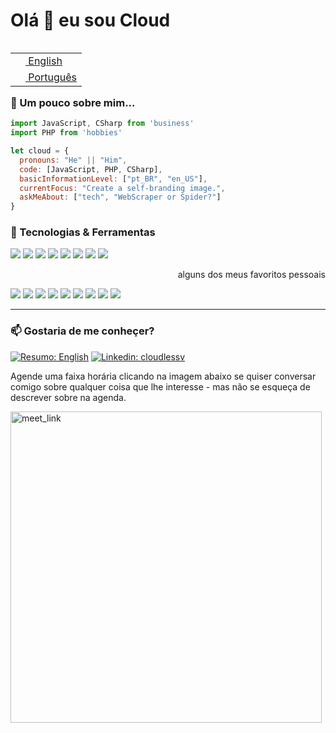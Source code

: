 <h1> Olá 👋 eu sou Cloud</h1>

<table align="right">
  <tr><td>
    <a href="README.md">
      <img
        src="https://flagcdn.com/16x12/us.png"
        srcset="https://flagcdn.com/32x24/us.png 2x, https://flagcdn.com/48x36/us.png 3x"
        width="16"
        height="12" />
      English
    </a>
  </td></tr>
  <tr><td>
    <a href="README_pt.md">
      <img
        src="https://flagcdn.com/16x12/br.png"
        srcset="https://flagcdn.com/32x24/br.png 2x, https://flagcdn.com/48x36/br.png 3x"
        width="16"
        height="12" />
      Português
    </a>
  </td></tr>
</table>

<h3> 🧐 Um pouco sobre mim... </h3>

```javascript
import JavaScript, CSharp from 'business'
import PHP from 'hobbies'

let cloud = {
  pronouns: "He" || "Him",
  code: [JavaScript, PHP, CSharp],
  basicInformationLevel: ["pt_BR", "en_US"],
  currentFocus: "Create a self-branding image.",
  askMeAbout: ["tech", "WebScraper or Spider?"]
}
```

<h3> 🔧 Tecnologias & Ferramentas </h3>

![](https://img.shields.io/badge/Shell-PowerShell-informational?style=flat&logo=powershell&logoColor=white)
![](https://img.shields.io/badge/OS-Windows-informational?style=flat&logo=windows&logoColor=white)
![](https://img.shields.io/badge/Editor-VS_Code-informational?style=flat&logo=visual-studio-code&logoColor=white)
![](https://img.shields.io/badge/Code-JavaScript-informational?style=flat&logo=javascript&logoColor=white)
![](https://img.shields.io/badge/Code-PHP-informational?style=flat&logo=php&logoColor=white)
![](https://img.shields.io/badge/Code-CSharp-informational?style=flat&logo=csharp&logoColor=white)
![](https://img.shields.io/badge/Tools-PostgreSQL-informational?style=flat&logo=postgresql&logoColor=white)
![](https://img.shields.io/badge/Tools-MSSQL_Server-informational?style=flat&logo=microsoft-sql-server&logoColor=white)

<p align="right">alguns dos meus favoritos pessoais</p>

![](https://img.shields.io/badge/-Git-inactive?style=flat&logo=git&logoColor=white)
![](https://img.shields.io/badge/-ASP.NET_Core-inactive?style=flat&logo=.net&logoColor=white)
![](https://img.shields.io/badge/-Vue-inactive?style=flat&logo=vue.js&logoColor=white)
![](https://img.shields.io/badge/-Cucumber-inactive?style=flat&logo=cucumber&logoColor=white)
![](https://img.shields.io/badge/-Cypress-inactive?style=flat&logo=cypress&logoColor=white)
![](https://img.shields.io/badge/-Jest-inactive?style=flat&logo=jest&logoColor=white)
![](https://img.shields.io/badge/-Roots_Bedrock-inactive?style=flat&logo=roots-bedrock&logoColor=white)
![](https://img.shields.io/badge/-Roots_Sage-inactive?style=flat&logo=roots-sage&logoColor=white)
![](https://img.shields.io/badge/-Wordpress-inactive?style=flat&logo=wordpress&logoColor=white)

---

<h3> 📫 Gostaria de me conheçer? </h3>

[![Resumo: English](https://img.shields.io/badge/-resumo-informational?style=flat-square)](https://resume.io/r/Yx57k9bcJ)
[![Linkedin: cloudlessv](https://img.shields.io/badge/-cloudlessv-blue?style=flat-square&logo=Linkedin&logoColor=white&link=https://www.linkedin.com/in/cloudlessv/)](https://www.linkedin.com/in/cloudlessv/)

Agende uma faixa horária clicando na imagem abaixo se quiser conversar comigo sobre qualquer coisa que lhe interesse - mas não se esqueça de descrever sobre na agenda.

<a href="https://calendly.com/cloudlessv/30min" target="_blank">
  <img width="498" alt="meet_link" src="https://user-images.githubusercontent.com/15426564/144297439-f530f383-e73e-41e0-9914-a9b7d3f432e5.png">
</a>
